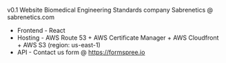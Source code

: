 v0.1
Website Biomedical Engineering Standards company Sabrenetics @ sabrenetics.com
 * Frontend - React
 * Hosting - AWS Route 53 + AWS Certificate Manager + AWS Cloudfront + AWS S3 (region: us-east-1)
 * API - Contact us form @ https://formspree.io